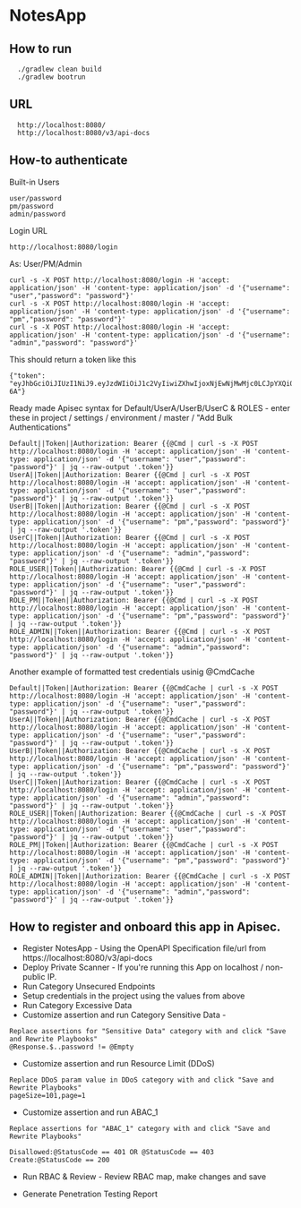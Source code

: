 # NotesApp


##   How to run
```
  ./gradlew clean build
  ./gradlew bootrun
```

## URL
```
  http://localhost:8080/
  http://localhost:8080/v3/api-docs
```

## How-to authenticate

Built-in Users
```
user/password
pm/password
admin/password
```

Login URL
```
http://localhost:8080/login
```


As: User/PM/Admin
```
curl -s -X POST http://localhost:8080/login -H 'accept: application/json' -H 'content-type: application/json' -d '{"username": "user","password": "password"}'
curl -s -X POST http://localhost:8080/login -H 'accept: application/json' -H 'content-type: application/json' -d '{"username": "pm","password": "password"}'
curl -s -X POST http://localhost:8080/login -H 'accept: application/json' -H 'content-type: application/json' -d '{"username": "admin","password": "password"}'

```

This should return a token like this
```
{"token": "eyJhbGciOiJIUzI1NiJ9.eyJzdWIiOiJ1c2VyIiwiZXhwIjoxNjEwNjMwMjc0LCJpYXQiOjE2MTA1OTQyNzR9.U1ZXPOWkTj2ZdjxAJN8whj0U6T85Fp6IlrqnRK4t-6A"}
```

Ready made Apisec syntax for Default/UserA/UserB/UserC & ROLES - enter these in project / settings / environment / master / "Add Bulk Authentications" 
```
Default||Token||Authorization: Bearer {{@Cmd | curl -s -X POST http://localhost:8080/login -H 'accept: application/json' -H 'content-type: application/json' -d '{"username": "user","password": "password"}' | jq --raw-output '.token'}}
UserA||Token||Authorization: Bearer {{@Cmd | curl -s -X POST http://localhost:8080/login -H 'accept: application/json' -H 'content-type: application/json' -d '{"username": "user","password": "password"}' | jq --raw-output '.token'}}
UserB||Token||Authorization: Bearer {{@Cmd | curl -s -X POST http://localhost:8080/login -H 'accept: application/json' -H 'content-type: application/json' -d '{"username": "pm","password": "password"}' | jq --raw-output '.token'}}
UserC||Token||Authorization: Bearer {{@Cmd | curl -s -X POST http://localhost:8080/login -H 'accept: application/json' -H 'content-type: application/json' -d '{"username": "admin","password": "password"}' | jq --raw-output '.token'}}
ROLE_USER||Token||Authorization: Bearer {{@Cmd | curl -s -X POST http://localhost:8080/login -H 'accept: application/json' -H 'content-type: application/json' -d '{"username": "user","password": "password"}' | jq --raw-output '.token'}}
ROLE_PM||Token||Authorization: Bearer {{@Cmd | curl -s -X POST http://localhost:8080/login -H 'accept: application/json' -H 'content-type: application/json' -d '{"username": "pm","password": "password"}' | jq --raw-output '.token'}}
ROLE_ADMIN||Token||Authorization: Bearer {{@Cmd | curl -s -X POST http://localhost:8080/login -H 'accept: application/json' -H 'content-type: application/json' -d '{"username": "admin","password": "password"}' | jq --raw-output '.token'}}
```

Another example of formatted test credentials usinig @CmdCache 
```
Default||Token||Authorization: Bearer {{@CmdCache | curl -s -X POST http://localhost:8080/login -H 'accept: application/json' -H 'content-type: application/json' -d '{"username": "user","password": "password"}' | jq --raw-output '.token'}}
UserA||Token||Authorization: Bearer {{@CmdCache | curl -s -X POST http://localhost:8080/login -H 'accept: application/json' -H 'content-type: application/json' -d '{"username": "user","password": "password"}' | jq --raw-output '.token'}}
UserB||Token||Authorization: Bearer {{@CmdCache | curl -s -X POST http://localhost:8080/login -H 'accept: application/json' -H 'content-type: application/json' -d '{"username": "pm","password": "password"}' | jq --raw-output '.token'}}
UserC||Token||Authorization: Bearer {{@CmdCache | curl -s -X POST http://localhost:8080/login -H 'accept: application/json' -H 'content-type: application/json' -d '{"username": "admin","password": "password"}' | jq --raw-output '.token'}}
ROLE_USER||Token||Authorization: Bearer {{@CmdCache | curl -s -X POST http://localhost:8080/login -H 'accept: application/json' -H 'content-type: application/json' -d '{"username": "user","password": "password"}' | jq --raw-output '.token'}}
ROLE_PM||Token||Authorization: Bearer {{@CmdCache | curl -s -X POST http://localhost:8080/login -H 'accept: application/json' -H 'content-type: application/json' -d '{"username": "pm","password": "password"}' | jq --raw-output '.token'}}
ROLE_ADMIN||Token||Authorization: Bearer {{@CmdCache | curl -s -X POST http://localhost:8080/login -H 'accept: application/json' -H 'content-type: application/json' -d '{"username": "admin","password": "password"}' | jq --raw-output '.token'}}
```

## How to register and onboard this app in Apisec.
- Register NotesApp - Using the OpenAPI Specification file/url from https://localhost:8080/v3/api-docs
- Deploy Private Scanner - If you're running this App on localhost / non-public IP.
- Run Category Unsecured Endpoints 
- Setup credentials in the project using the values from above
- Run Category Excessive Data 
- Customize assertion and run Category Sensitive Data - 
```
Replace assertions for "Sensitive Data" category with and click "Save and Rewrite Playbooks"
@Response.$..password != @Empty
```
- Customize assertion and run Resource Limit (DDoS)
```
Replace DDoS param value in DDoS category with and click "Save and Rewrite Playbooks"
pageSize=101,page=1
```
- Customize assertion and run ABAC_1
```
Replace assertions for "ABAC_1" category with and click "Save and Rewrite Playbooks"

Disallowed:@StatusCode == 401 OR @StatusCode == 403
Create:@StatusCode == 200
```
- Run RBAC & Review - Review RBAC map, make changes and save

- Generate Penetration Testing Report